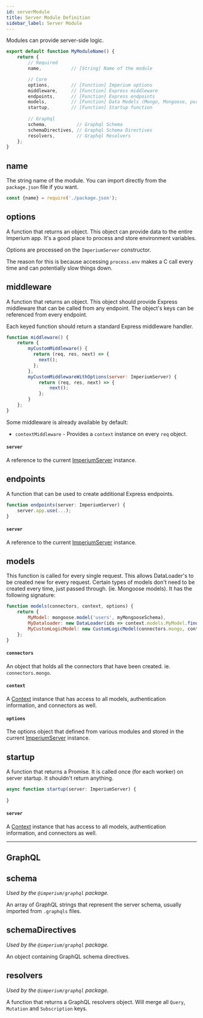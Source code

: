 ```yaml
---
id: serverModule
title: Server Module Definition
sidebar_label: Server Module
---
```


Modules can provide server-side logic.

```javascript
export default function MyModuleName() {
	return {
		// Required
		name,           // [String] Name of the module

		// Core
		options,        // [Function] Imperium options
		middleware,     // [Function] Express middleware
		endpoints,      // [Function] Express endpoints
		models,         // [Function] Data Models (Mongo, Mongoose, pure logic, Dataloaders, etc)
		startup,        // [Function] Startup function		
		
		// Graphql
		schema,           // Graphql Schema
		schemaDirectives, // Graphql Schema Directives
		resolvers,        // Graphql Resolvers
	};
}
```

## name
The string name of the module. You can import directly from the `package.json` file if you want.

```js
const {name} = require('./package.json');
```

## options
A function that returns an object. This object can provide data to the entire Imperium app. It's a good place
to process and store environment variables.

Options are processed on the `ImperiumServer` constructor.

The reason for this is because accessing `process.env` makes a C call every time and can potentially slow things down.

## middleware
A function that returns an object. This object should provide Express middleware that can be
called from any endpoint. The object's keys can be referenced from every endpoint.

Each keyed function should return a standard Express middleware handler.

```javascript
function middleware() {
	return {
		myCustomMiddleware() {
		  return (req, res, next) => {
		  	next();
          };
        },
		myCustomMiddlewareWithOptions(server: ImperiumServer) {
			return (req, res, next) => {
				next();
			};
		}
	};
}
```

Some middleware is already available by default:
  * `contextMiddleware` - Provides a `context` instance on every `req` object.
  
#### `server`
A reference to the current [ImperiumServer](ImperiumServer.md) instance.

## endpoints
A function that can be used to create additional Express endpoints.

```javascript
function endpoints(server: ImperiumServer) {
	server.app.use(...);
}
```

#### `server`
A reference to the current [ImperiumServer](ImperiumServer.md) instance.

## models
This function is called for every single request. This allows DataLoader's to be created new for every request.
Certain types of models don't need to be created every time, just passed through. (ie. Mongoose models).
It has the following signature:

```javascript
function models(connectors, context, options) {
	return {
		MyModel: mongoose.model('users', myMongooseSchema),
		MyDataloader: new DataLoader(ids => context.models.MyModel.find({_id: {$in: ids}}).exec()),
		MyCustomLogicModel: new CustomLogicModel(connectors.mongo, context),
	};
}
```

#### `connectors`
An object that holds all the connectors that have been created. ie. `connectors.mongo`.

#### `context`
A [Context](Context.md) instance that has access to all models, authentication information, and connectors as well.

#### `options`
The options object that defined from various modules and stored in  the current [ImperiumServer](ImperiumServer.md) instance.

## startup
A function that returns a Promise. It is called once (for each worker) on server startup.
It shouldn't return anything.

```javascript
async function startup(server: ImperiumServer) {
	
}
```

#### `server`
A [Context](Context.md) instance that has access to all models, authentication information, and connectors as well.

---------------------------------------------------------------------------------

## GraphQL

## schema
*Used by the `@imperium/graphql` package.*

An array of GraphQL strings that represent the server schema, usually imported from `.graphqls` files.

## schemaDirectives
*Used by the `@imperium/graphql` package.*

An object containing GraphQL schema directives.

## resolvers
*Used by the `@imperium/graphql` package.*

A function that returns a GraphQL resolvers object. Will merge all `Query`, `Mutation` and `Subscription` keys.
